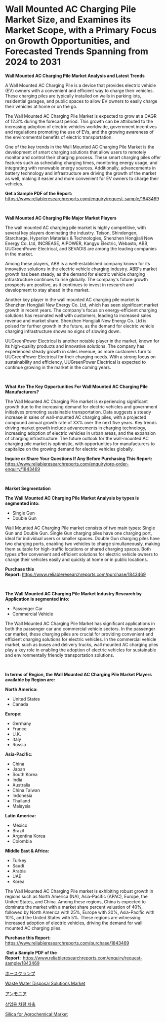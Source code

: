 <p><h1>Wall Mounted AC Charging Pile Market Size, and Examines its Market Scope, with a Primary Focus on Growth Opportunities, and Forecasted Trends Spanning from 2024 to 2031</h1></p><p><strong>Wall Mounted AC Charging Pile Market Analysis and Latest Trends</strong></p>
<p><p>A Wall Mounted AC Charging Pile is a device that provides electric vehicle (EV) owners with a convenient and efficient way to charge their vehicles. These charging piles are typically installed on walls in parking lots, residential garages, and public spaces to allow EV owners to easily charge their vehicles at home or on the go.</p><p>The Wall Mounted AC Charging Pile Market is expected to grow at a CAGR of 12.3% during the forecast period. This growth can be attributed to the increasing adoption of electric vehicles worldwide, government incentives and regulations promoting the use of EVs, and the growing awareness of the environmental benefits of electric transportation.</p><p>One of the key trends in the Wall Mounted AC Charging Pile Market is the development of smart charging solutions that allow users to remotely monitor and control their charging process. These smart charging piles offer features such as scheduling charging times, monitoring energy usage, and integrating with renewable energy sources. Additionally, advancements in battery technology and infrastructure are driving the growth of the market as well, making it easier and more convenient for EV owners to charge their vehicles.</p></p>
<p><strong>Get a Sample PDF of the Report:&nbsp;</strong> <a href="https://www.reliableresearchreports.com/enquiry/request-sample/1843469">https://www.reliableresearchreports.com/enquiry/request-sample/1843469</a></p>
<p>&nbsp;</p>
<p><strong>Wall Mounted AC Charging Pile Major Market Players</strong></p>
<p><p>The wall mounted AC charging pile market is highly competitive, with several key players dominating the industry. Teison, Shindengen, Starcharge, Hyperion Materials & Technologies, Shenzhen Hongjiali New Energy Co. Ltd, INCREASE, AIPOWER, Kangyu Electric, Webasto, ABB, UUGreenPower Electrical, and SEVADIS are among the leading companies in the market.</p><p>Among these players, ABB is a well-established company known for its innovative solutions in the electric vehicle charging industry. ABB's market growth has been steady, as the demand for electric vehicle charging infrastructure continues to rise globally. The company's future growth prospects are positive, as it continues to invest in research and development to stay ahead in the market.</p><p>Another key player in the wall mounted AC charging pile market is Shenzhen Hongjiali New Energy Co. Ltd, which has seen significant market growth in recent years. The company's focus on energy-efficient charging solutions has resonated well with customers, leading to increased sales revenue and market share. Shenzhen Hongjiali New Energy Co. Ltd is poised for further growth in the future, as the demand for electric vehicle charging infrastructure shows no signs of slowing down.</p><p>UUGreenPower Electrical is another notable player in the market, known for its high-quality products and innovative solutions. The company has experienced steady growth in sales revenue, as more customers turn to UUGreenPower Electrical for their charging needs. With a strong focus on sustainability and efficiency, UUGreenPower Electrical is expected to continue growing in the market in the coming years.</p></p>
<p>&nbsp;</p>
<p><strong>What Are The Key Opportunities For Wall Mounted AC Charging Pile Manufacturers?</strong></p>
<p><p>The Wall Mounted AC Charging Pile market is experiencing significant growth due to the increasing demand for electric vehicles and government initiatives promoting sustainable transportation. Data suggests a steady increase in sales of wall-mounted AC charging piles, with a projected compound annual growth rate of XX% over the next five years. Key trends driving market growth include advancements in charging technology, increasing adoption of electric vehicles in urban areas, and the expansion of charging infrastructure. The future outlook for the wall-mounted AC charging pile market is optimistic, with opportunities for manufacturers to capitalize on the growing demand for electric vehicles globally.</p></p>
<p><strong>Inquire or Share Your Questions If Any Before Purchasing This Report:</strong> <a href="https://www.reliableresearchreports.com/enquiry/pre-order-enquiry/1843469">https://www.reliableresearchreports.com/enquiry/pre-order-enquiry/1843469</a></p>
<p>&nbsp;</p>
<p><strong>Market Segmentation</strong></p>
<p><strong>The Wall Mounted AC Charging Pile Market Analysis by types is segmented into:</strong></p>
<p><ul><li>Single Gun</li><li>Double Gun</li></ul></p>
<p><p>Wall Mounted AC Charging Pile market consists of two main types: Single Gun and Double Gun. Single Gun charging piles have one charging port, ideal for individual users or smaller spaces. Double Gun charging piles have two charging ports, enabling two vehicles to charge simultaneously, making them suitable for high-traffic locations or shared charging spaces. Both types offer convenient and efficient solutions for electric vehicle owners to charge their vehicles easily and quickly at home or in public locations.</p></p>
<p><strong>Purchase this Report:&nbsp;</strong><a href="https://www.reliableresearchreports.com/purchase/1843469">https://www.reliableresearchreports.com/purchase/1843469</a></p>
<p>&nbsp;</p>
<p><strong>The Wall Mounted AC Charging Pile Market Industry Research by Application is segmented into:</strong></p>
<p><ul><li>Passenger Car</li><li>Commercial Vehicle</li></ul></p>
<p><p>The Wall Mounted AC Charging Pile Market has significant applications in both the passenger car and commercial vehicle sectors. In the passenger car market, these charging piles are crucial for providing convenient and efficient charging solutions for electric vehicles. In the commercial vehicle market, such as buses and delivery trucks, wall mounted AC charging piles play a key role in enabling the adoption of electric vehicles for sustainable and environmentally friendly transportation solutions.</p></p>
<p>&nbsp;</p>
<p><strong>In terms of Region, the Wall Mounted AC Charging Pile Market Players available by Region are:</strong></p>
<p>
    <p> <strong> North America: </strong>
        <ul>
            <li>United States</li>
            <li>Canada</li>
        </ul>
        </p> 
    <p> <strong> Europe: </strong>
        <ul>
            <li>Germany</li>
            <li>France</li>
            <li>U.K.</li>
            <li>Italy</li>
            <li>Russia</li>
        </ul>
        </p> 
    <p> <strong> Asia-Pacific: </strong>
        <ul>
            <li>China</li>
            <li>Japan</li>
            <li>South Korea</li>
            <li>India</li>
            <li>Australia</li>
            <li>China Taiwan</li>
            <li>Indonesia</li>
            <li>Thailand</li>
            <li>Malaysia</li>
        </ul>
        </p> 
    <p> <strong> Latin America: </strong>
        <ul>
            <li>Mexico</li>
            <li>Brazil</li>
            <li>Argentina Korea</li>
            <li>Colombia</li>
        </ul>
        </p> 
    <p> <strong> Middle East & Africa: </strong>
        <ul>
            <li>Turkey</li>
            <li>Saudi</li>
            <li>Arabia</li>
            <li>UAE</li>
            <li>Korea</li>
        </ul>
    </p>
    </p>
<p><p>The Wall Mounted AC Charging Pile market is exhibiting robust growth in regions such as North America (NA), Asia-Pacific (APAC), Europe, the United States, and China. Among these regions, China is expected to dominate the market with a market share percent valuation of 40%, followed by North America with 25%, Europe with 20%, Asia-Pacific with 10%, and the United States with 5%. These regions are witnessing increased adoption of electric vehicles, driving the demand for wall mounted AC charging piles.</p></p>
<p><strong>Purchase this Report: </strong><a href="https://www.reliableresearchreports.com/purchase/1843469">https://www.reliableresearchreports.com/purchase/1843469</a></p>
<p>&nbsp;<strong>Get a Sample PDF of the Report:&nbsp;&nbsp;</strong><a href="https://www.reliableresearchreports.com/enquiry/request-sample/1843469">https://www.reliableresearchreports.com/enquiry/request-sample/1843469</a></p>
<p><strong></strong></p>
<p><p><a href="https://github.com/xnljig2898992/Market-Research-Report-List-1/blob/main/9708501188945.md">ホースクランプ</a></p><p><a href="https://view.publitas.com/reportprime-1/waste-water-disposal-solutions-market-size-growth-and-forecast-from-2023-2030/">Waste Water Disposal Solutions Market</a></p><p><a href="https://github.com/adcxff01450218/Market-Research-Report-List-1/blob/main/2009925188946.md">アンモニア</a></p><p><a href="https://github.com/trmesnao7959541/Market-Research-Report-List-1/blob/main/6425994188850.md">상업용 차량 차축</a></p><p><a href="https://issuu.com/reportprime-2/docs/silica-for-agrochemical-market-size-2030.pptx">Silica for Agrochemical Market</a></p></p>